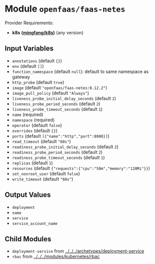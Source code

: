 
# Module `openfaas/faas-netes`

Provider Requirements:
* **k8s ([mingfang/k8s](https://registry.terraform.io/providers/mingfang/k8s/latest))** (any version)

## Input Variables
* `annotations` (default `{}`)
* `env` (default `[]`)
* `function_namespace` (default `null`): default to same namespace as gateway
* `http_probe` (default `true`)
* `image` (default `"openfaas/faas-netes:0.12.2"`)
* `image_pull_policy` (default `"Always"`)
* `liveness_probe_initial_delay_seconds` (default `2`)
* `liveness_probe_period_seconds` (default `2`)
* `liveness_probe_timeout_seconds` (default `1`)
* `name` (required)
* `namespace` (required)
* `operator` (default `false`)
* `overrides` (default `{}`)
* `ports` (default `[{"name":"http","port":8080}]`)
* `read_timeout` (default `"60s"`)
* `readiness_probe_initial_delay_seconds` (default `2`)
* `readiness_probe_period_seconds` (default `2`)
* `readiness_probe_timeout_seconds` (default `1`)
* `replicas` (default `1`)
* `resources` (default `{"requests":{"cpu":"50m","memory":"120Mi"}}`)
* `set_nonroot_user` (default `false`)
* `write_timeout` (default `"60s"`)

## Output Values
* `deployment`
* `name`
* `service`
* `service_account_name`

## Child Modules
* `deployment-service` from [../../../archetypes/deployment-service](../../../archetypes/deployment-service)
* `rbac` from [../../../modules/kubernetes/rbac](../../../modules/kubernetes/rbac)

